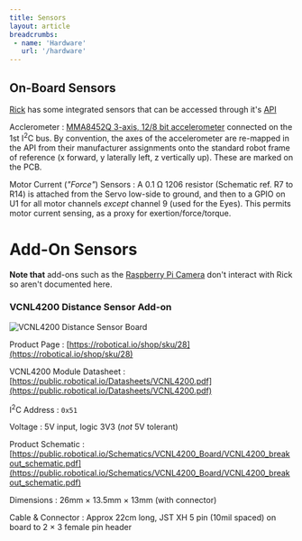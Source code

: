 ```yaml
---
title: Sensors
layout: article
breadcrumbs:
 - name: 'Hardware'
   url: '/hardware'
---
```


On-Board Sensors
----------------

[Rick](/hardware/rick) has some integrated sensors that can be accessed through it's [API](/hardware/sicket-api)

Acclerometer
: [MMA8452Q 3-axis, 12/8 bit accelerometer](https://public.robotical.io/Datasheets/MMA8452QT.pdf) connected on the 1st I<sup>2</sup>C bus.
By convention, the axes of the accelerometer are re-mapped in the API from their manufacturer assignments onto the standard robot frame of reference
(x forward, y laterally left, z vertically up). These are marked on the PCB.

Motor Current (*"Force"*) Sensors
: A 0.1 Ω 1206 resistor (Schematic ref. R7 to R14) is attached from the Servo low-side to ground, and then to a GPIO on U1
for all motor channels *except* channel 9 (used for the Eyes). This permits motor current sensing, as a proxy for exertion/force/torque.


Add-On Sensors
==============

**Note that** add-ons such as the [Raspberry Pi Camera](https://robotical.io/shop/sku/20) don't interact with Rick
so aren't documented here.


<a name="vcnl4200"></a>

### VCNL4200 Distance Sensor Add-on

![VCNL4200 Distance Sensor Board](https://content.robotical.io/static/media/stock/DSC07892-ed-opt.jpg)

Product Page
: [https://robotical.io/shop/sku/28](https://robotical.io/shop/sku/28)

VCNL4200 Module Datasheet
: [https://public.robotical.io/Datasheets/VCNL4200.pdf](https://public.robotical.io/Datasheets/VCNL4200.pdf)

I<sup>2</sup>C Address
: `0x51`

Voltage
: 5V input, logic 3V3 (*not* 5V tolerant)

Product Schematic
: [https://public.robotical.io/Schematics/VCNL4200_Board/VCNL4200_breakout_schematic.pdf](https://public.robotical.io/Schematics/VCNL4200_Board/VCNL4200_breakout_schematic.pdf)

Dimensions
: 26mm &times; 13.5mm &times; 13mm (with connector)

Cable & Connector
: Approx 22cm long, JST XH 5 pin (10mil spaced) on board to 2 &times; 3 female pin header


<br>
